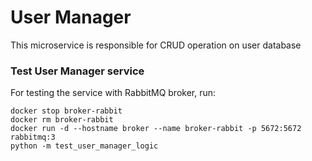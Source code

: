 
# User Manager

This microservice is responsible for CRUD operation on user database


### Test User Manager service

For testing the service with RabbitMQ broker, run:

```shell
docker stop broker-rabbit
docker rm broker-rabbit
docker run -d --hostname broker --name broker-rabbit -p 5672:5672 rabbitmq:3
python -m test_user_manager_logic
```